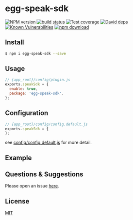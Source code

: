 # egg-speak-sdk

[![NPM version][npm-image]][npm-url]
[![build status][travis-image]][travis-url]
[![Test coverage][codecov-image]][codecov-url]
[![David deps][david-image]][david-url]
[![Known Vulnerabilities][snyk-image]][snyk-url]
[![npm download][download-image]][download-url]

[npm-image]: https://img.shields.io/npm/v/egg-speak-sdk.svg?style=flat-square
[npm-url]: https://npmjs.org/package/egg-speak-sdk
[travis-image]: https://img.shields.io/travis/eggjs/egg-speak-sdk.svg?style=flat-square
[travis-url]: https://travis-ci.org/eggjs/egg-speak-sdk
[codecov-image]: https://img.shields.io/codecov/c/github/eggjs/egg-speak-sdk.svg?style=flat-square
[codecov-url]: https://codecov.io/github/eggjs/egg-speak-sdk?branch=master
[david-image]: https://img.shields.io/david/eggjs/egg-speak-sdk.svg?style=flat-square
[david-url]: https://david-dm.org/eggjs/egg-speak-sdk
[snyk-image]: https://snyk.io/test/npm/egg-speak-sdk/badge.svg?style=flat-square
[snyk-url]: https://snyk.io/test/npm/egg-speak-sdk
[download-image]: https://img.shields.io/npm/dm/egg-speak-sdk.svg?style=flat-square
[download-url]: https://npmjs.org/package/egg-speak-sdk

<!--
Description here.
-->

## Install

```bash
$ npm i egg-speak-sdk --save
```

## Usage

```js
// {app_root}/config/plugin.js
exports.speakSdk = {
  enable: true,
  package: 'egg-speak-sdk',
};
```

## Configuration

```js
// {app_root}/config/config.default.js
exports.speakSdk = {
};
```

see [config/config.default.js](config/config.default.js) for more detail.

## Example

<!-- example here -->

## Questions & Suggestions

Please open an issue [here](https://github.com/eggjs/egg/issues).

## License

[MIT](LICENSE)
